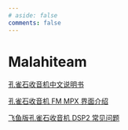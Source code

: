 ```yaml
---
# aside: false
comments: false
---
```


<!-- # ExpressLRS -->

<!-- [ELRS Lua 脚本使用指南（ 官方文档中文翻译 ）](/elrs/lua-howto) -->

# Malahiteam

[孔雀石收音机中文说明书](/malahiteam/manual_malahiteam_cn)

[孔雀石收音机 FM MPX 界面介绍](/malahiteam/fm-mpx)

[飞鱼版孔雀石收音机 DSP2 常见问题](/malahiteam/malahiteam-faq)

<!-- [飞鱼版孔雀石收音机 DSP2 玩机感受分享](/malahiteam/malahiteam-dsp2-hfdy) -->
